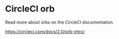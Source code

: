 # CircleCI orb

Read more about orbs on the CircleCI documentation.

https://circleci.com/docs/2.0/orb-intro/